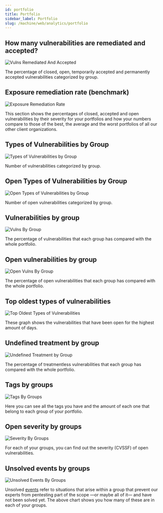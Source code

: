 ```yaml
---
id: portfolio
title: Portfolio
sidebar_label: Portfolio
slug: /machine/web/analytics/portfolio
---
```


## How many vulnerabilities are remediated and accepted?

![Vulns Remediated And Accepted](https://res.cloudinary.com/fluid-attacks/image/upload/v1643986556/docs/web/analytics/portfolios/portfolio_vulners_remed_accept.png)

The percentage of
closed, open, temporarily accepted
and permanently accepted vulnerabilities
categorized by group.

## Exposure remediation rate (benchmark)

![Exposure Remediation Rate](https://res.cloudinary.com/fluid-attacks/image/upload/v1646411325/docs/web/analytics/portfolios/remediation_rate_benchmarking.png)

This section shows the
percentages of closed,
accepted and open
vulnerabilities by their
severity for your portfolios
and how your numbers compare
to those of the best,
the average and the worst
portfolios of all our other
client organizations.

## Types of Vulnerabilities by Group

![Types of Vulnerabilities by Group](https://res.cloudinary.com/fluid-attacks/image/upload/v1647458018/docs/web/analytics/portfolios/portfolio_types_vuln_by_group.png)

Number of vulnerabilities
categorized by group.

## Open Types of Vulnerabilities by Group

![Open Types of Vulnerabilities by Group](https://res.cloudinary.com/fluid-attacks/image/upload/v1647458018/docs/web/analytics/portfolios/portfolio_open_types_vuln_by_group.png)

Number of open vulnerabilities
categorized by group.

## Vulnerabilities by group

![Vulns By Group](https://res.cloudinary.com/fluid-attacks/image/upload/v1623443233/docs/web/analytics/portfolios/vulns_by_group_atarhk.png)

The percentage of vulnerabilities
that each group has
compared with the whole portfolio.

## Open vulnerabilities by group

![Open Vulns By Group](https://res.cloudinary.com/fluid-attacks/image/upload/v1623443232/docs/web/analytics/portfolios/open_vulns_by_group_u5lkiz.png)

The percentage of open vulnerabilities
that each group has
compared with the whole portfolio.

## Top oldest types of vulnerabilities

![Top Oldest Types of Vulnerabilities](https://res.cloudinary.com/fluid-attacks/image/upload/v1623443233/docs/web/analytics/portfolios/top_oldest_findings_ioqeng.png)

These graph shows
the vulnerabilities
that have been open
for the highest
amount of days.

## Undefined treatment by group

![Undefined Treatment by Group](https://res.cloudinary.com/fluid-attacks/image/upload/v1623443233/docs/web/analytics/portfolios/treatmentless_by_group_neyank.png)

The percentage of treatmentless vulnerabilities
that each group has
compared with the whole portfolio.

## Tags by groups

![Tags By Groups](https://res.cloudinary.com/fluid-attacks/image/upload/v1623443232/docs/web/analytics/portfolios/tags_by_groups_g8xfjs.png)

Here you can see
all the tags you have
and the amount of each one
that belong to each group
of your portfolio.

## Open severity by groups

![Severity By Groups](https://res.cloudinary.com/fluid-attacks/image/upload/v1645821564/docs/web/analytics/portfolios/open_severity_by_groups.png)

For each of your groups, you can find out the severity (CVSSF) of open vulnerabilities.

## Unsolved events by groups

![Unsolved Events By Groups](https://res.cloudinary.com/fluid-attacks/image/upload/v1646409172/docs/web/analytics/portfolios/unsolved_events_by_groups.png)

Unsolved [events](/machine/web/groups/events)
refer to situations that
arise within a group that
prevent our experts from
pentesting part of the scope
—or maybe all of it— and have
not been solved yet.
The above chart shows you how
many of these are in each of
your groups.
